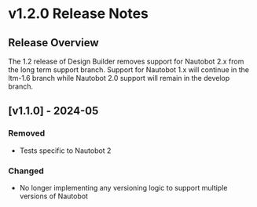 # v1.2.0 Release Notes

## Release Overview

The 1.2 release of Design Builder removes support for Nautobot 2.x from the long term support branch. Support for Nautobot 1.x will continue in the ltm-1.6 branch while Nautobot 2.0 support will remain in the develop branch.

## [v1.1.0] - 2024-05

### Removed

- Tests specific to Nautobot 2

### Changed

- No longer implementing any versioning logic to support multiple versions of Nautobot
